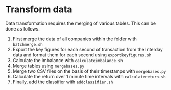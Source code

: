 # Transform data

Data transformation requires the merging of various tables. This can be done as follows.
1. First merge the data of all companies within the folder with `batchmerge.sh`
1. Export the key figures for each second of transaction from the Interday data and format them for each second using `exportkeyfigures.sh`
2. Calculate the imbalance with `calculateimbalance.sh`
3. Merge tables using `mergebases.py`
4. Merge two CSV files on the basis of their timestamps with `mergebases.py`
5. Calculate the return over 1 minute time intervals with `calculatereturn.sh`
5. Finally, add the classifier with `addclassifier.sh`
